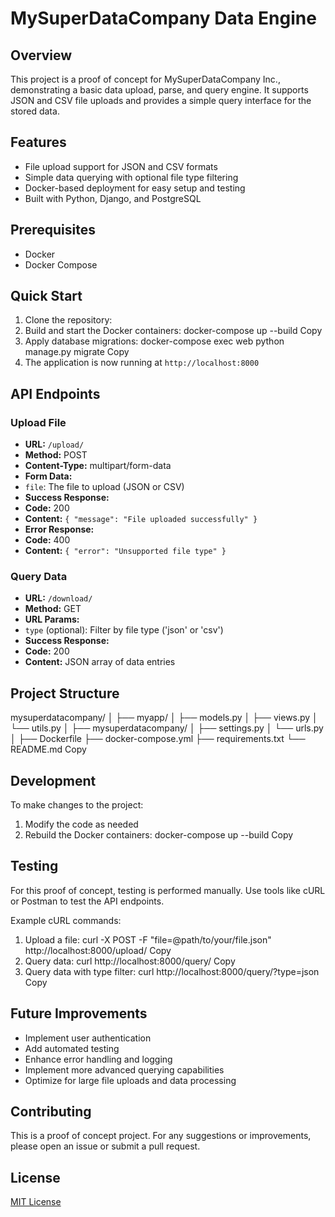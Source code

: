 # MySuperDataCompany Data Engine

## Overview

This project is a proof of concept for MySuperDataCompany Inc., demonstrating a basic data upload, parse, and query engine. It supports JSON and CSV file uploads and provides a simple query interface for the stored data.

## Features

- File upload support for JSON and CSV formats
- Simple data querying with optional file type filtering
- Docker-based deployment for easy setup and testing
- Built with Python, Django, and PostgreSQL

## Prerequisites

- Docker
- Docker Compose

## Quick Start

1. Clone the repository:
2. Build and start the Docker containers:
docker-compose up --build
Copy
3. Apply database migrations:
docker-compose exec web python manage.py migrate
Copy
4. The application is now running at `http://localhost:8000`

## API Endpoints

### Upload File
- **URL:** `/upload/`
- **Method:** POST
- **Content-Type:** multipart/form-data
- **Form Data:** 
- `file`: The file to upload (JSON or CSV)
- **Success Response:** 
- **Code:** 200
- **Content:** `{ "message": "File uploaded successfully" }`
- **Error Response:** 
- **Code:** 400
- **Content:** `{ "error": "Unsupported file type" }`

### Query Data
- **URL:** `/download/`
- **Method:** GET
- **URL Params:** 
- `type` (optional): Filter by file type ('json' or 'csv')
- **Success Response:** 
- **Code:** 200
- **Content:** JSON array of data entries

## Project Structure
mysuperdatacompany/
│
├── myapp/
│   ├── models.py
│   ├── views.py
│   └── utils.py
│
├── mysuperdatacompany/
│   ├── settings.py
│   └── urls.py
│
├── Dockerfile
├── docker-compose.yml
├── requirements.txt
└── README.md
Copy
## Development

To make changes to the project:

1. Modify the code as needed
2. Rebuild the Docker containers:
docker-compose up --build
Copy
## Testing

For this proof of concept, testing is performed manually. Use tools like cURL or Postman to test the API endpoints.

Example cURL commands:

1. Upload a file:
curl -X POST -F "file=@path/to/your/file.json" http://localhost:8000/upload/
Copy
2. Query data:
curl http://localhost:8000/query/
Copy
3. Query data with type filter:
curl http://localhost:8000/query/?type=json
Copy
## Future Improvements

- Implement user authentication
- Add automated testing
- Enhance error handling and logging
- Implement more advanced querying capabilities
- Optimize for large file uploads and data processing

## Contributing

This is a proof of concept project. For any suggestions or improvements, please open an issue or submit a pull request.

## License

[MIT License](https://opensource.org/licenses/MIT)
